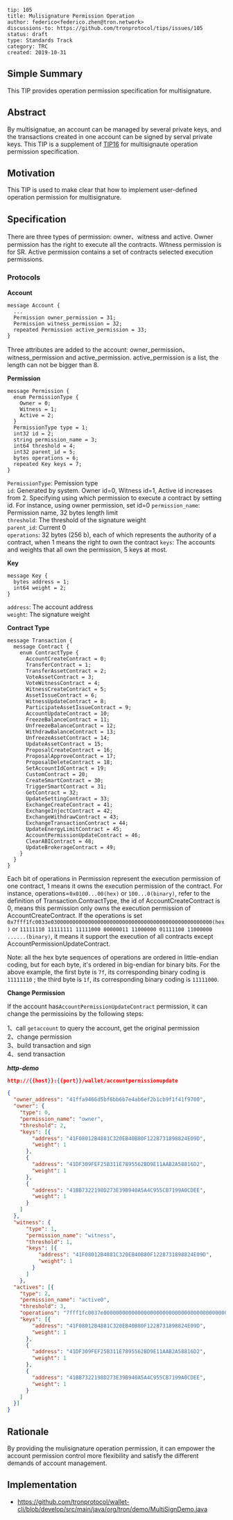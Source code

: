 
```
tip: 105 
title: Mulisignature Permission Operation
author: federico<federico.zhen@tron.network>
discussions-to: https://github.com/tronprotocol/tips/issues/105
status: draft
type: Standards Track
category: TRC
created: 2019-10-31
```

## Simple Summary

This TIP provides operation permission specification for multisignature.

## Abstract

By multisignatue, an account can be managed by several private keys, and the transactions created in one account can be signed by serval private keys. This TIP is a supplement of [TIP16](https://github.com/tronprotocol/tips/blob/master/tip-16.md) for multisignaute operation permission specification.

## Motivation

This TIP is used to make clear that how to implement user-defined operation permission for multisignature. 

## Specification

There are three types of permission: owner、witness and active. Owner permission has the right to execute all the contracts. Witness permission is for SR. Active permission contains a set of contracts selected execution permissions.

### Protocols

**Account**

```text  
message Account { 
  ... 
  Permission owner_permission = 31;
  Permission witness_permission = 32;
  repeated Permission active_permission = 33;
}
```
Three attributes are added to the account: owner_permission、witness_permission and active_permission. active_permission is a list, the length can not be bigger than 8.  

**Permission**

```text
message Permission {
  enum PermissionType {
    Owner = 0;
    Witness = 1;
    Active = 2;
  }
  PermissionType type = 1; 
  int32 id = 2;     
  string permission_name = 3;
  int64 threshold = 4;
  int32 parent_id = 5; 
  bytes operations = 6;  
  repeated Key keys = 7;
}
```
`PermissionType`: Pemission type  
`id`: Generated by system. Owner id=0, Witness id=1, Active id increases from 2. Specifying using which permission to execute a contract by setting id. For instance, using owner permission, set id=0 
`permission_name`: Permission name, 32 bytes length limit  
`threshold`: The threshold of the signature weight   
`parent_id`: Current 0  
`operations`: 32 bytes (256 b), each of which represents the authority of a contract, when 1 means the right to own the contract 
`keys`: The accounts and weights that all own the permission, 5 keys at most. 

**Key**     

```text
message Key {
  bytes address = 1;
  int64 weight = 2;
}
```
`address`: The account address     
`weight`: The signature weight  

**Contract Type**

```text
message Transaction {
  message Contract {
    enum ContractType {
      AccountCreateContract = 0;
      TransferContract = 1;
      TransferAssetContract = 2;
      VoteAssetContract = 3;
      VoteWitnessContract = 4;
      WitnessCreateContract = 5;
      AssetIssueContract = 6;
      WitnessUpdateContract = 8;
      ParticipateAssetIssueContract = 9;
      AccountUpdateContract = 10;
      FreezeBalanceContract = 11;
      UnfreezeBalanceContract = 12;
      WithdrawBalanceContract = 13;
      UnfreezeAssetContract = 14;
      UpdateAssetContract = 15;
      ProposalCreateContract = 16;
      ProposalApproveContract = 17;
      ProposalDeleteContract = 18;
      SetAccountIdContract = 19;
      CustomContract = 20;
      CreateSmartContract = 30;
      TriggerSmartContract = 31;
      GetContract = 32;
      UpdateSettingContract = 33;
      ExchangeCreateContract = 41;
      ExchangeInjectContract = 42;
      ExchangeWithdrawContract = 43;
      ExchangeTransactionContract = 44;
      UpdateEnergyLimitContract = 45;
      AccountPermissionUpdateContract = 46;
      ClearABIContract = 48;
      UpdateBrokerageContract = 49;
    }
  }  
}
```
Each bit of operations in Permission represent the execution permission of one contract, 1 means it owns the execution permission of the contract. For instance, operations=`0x0100...00(hex)` or `100...0(binary)`, refer to the definition of Transaction.ContractType, the id of AccountCreateContract is 0, means this permission only owns the execution permission of AccountCreateContract. If the operations  is set `0x7fff1fc0033e0300000000000000000000000000000000000000000000000000(hex)` or  `11111110 11111111 11111000 00000011 11000000 01111100 11000000 ......(binary)`, it means it support the execution of all contracts except AccountPermissionUpdateContract. 

Note: all the hex byte sequences of operations are ordered in little-endian coding, but for each byte, it's ordered in big-endian for binary bits. For the above example, the first byte is `7f`, its corresponding binary coding is `11111110` ; the third byte is `1f`, its corresponding binary coding is `11111000`.

**Change Permission**

If the account has`AccountPermissionUpdateContract` permission, it can change the permissioins by the following steps:   

1、call `getaccount` to query the account, get the original permission   
2、change permission    
3、build transaction and sign   
4、send transaction    

***http-demo***

```json
http://{{host}}:{{port}}/wallet/accountpermissionupdate

{
  "owner_address": "41ffa9466d5bf6bb6b7e4ab6ef2b1cb9f1f41f9700",
  "owner": {
    "type": 0,
    "permission_name": "owner",
    "threshold": 2,
    "keys": [{
        "address": "41F08012B4881C320EB40B80F1228731898824E09D",
        "weight": 1
      },
      {
        "address": "41DF309FEF25B311E7895562BD9E11AAB2A58816D2",
        "weight": 1
      },
      {
        "address": "41BB7322198D273E39B940A5A4C955CB7199A0CDEE",
        "weight": 1
      }
    ]
  },
  "witness": {
      "type": 1,
      "permission_name": "witness",
      "threshold": 1,
      "keys": [{
          "address": "41F08012B4881C320EB40B80F1228731898824E09D",
          "weight": 1
        } 
      ]
    },
  "actives": [{
    "type": 2,
    "permission_name": "active0",
    "threshold": 3,
    "operations": "7fff1fc0037e0000000000000000000000000000000000000000000000000000",
    "keys": [{
        "address": "41F08012B4881C320EB40B80F1228731898824E09D",
        "weight": 1
      },
      {
        "address": "41DF309FEF25B311E7895562BD9E11AAB2A58816D2",
        "weight": 1
      },
      {
        "address": "41BB7322198D273E39B940A5A4C955CB7199A0CDEE",
        "weight": 1
      }
    ]
  }]
}

```

## Rationale

By providing the mulisignature operation permission,  it can empower the account permission control more flexibility and satisfy the different demands of account management.


## Implementation 

* https://github.com/tronprotocol/wallet-cli/blob/develop/src/main/java/org/tron/demo/MultiSignDemo.java
